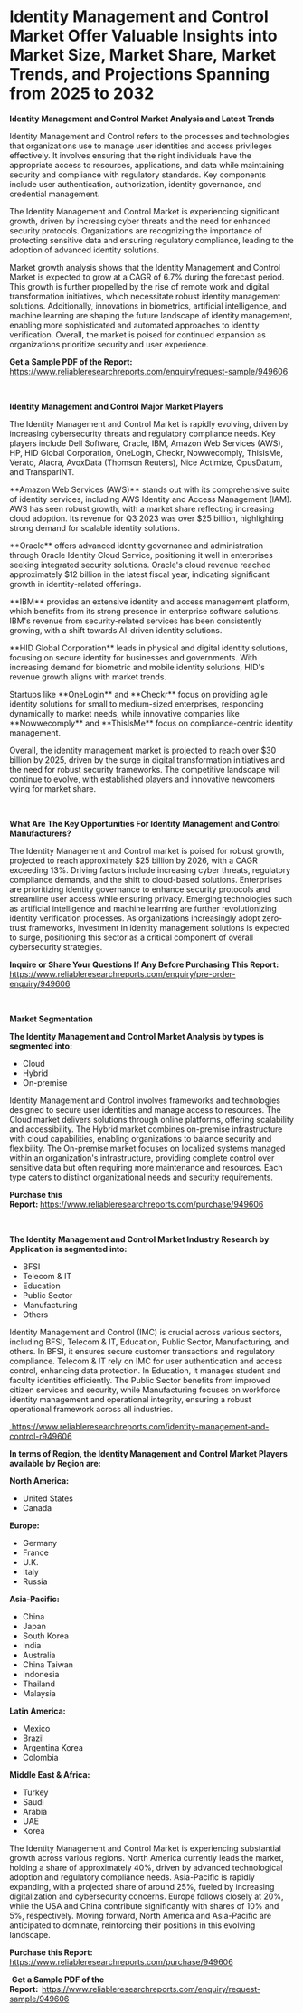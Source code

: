 <p><h1>Identity Management and Control Market Offer Valuable Insights into Market Size, Market Share, Market Trends, and Projections Spanning from 2025 to 2032</h1></p><p><strong>Identity Management and Control Market Analysis and Latest Trends</strong></p>
<p><p>Identity Management and Control refers to the processes and technologies that organizations use to manage user identities and access privileges effectively. It involves ensuring that the right individuals have the appropriate access to resources, applications, and data while maintaining security and compliance with regulatory standards. Key components include user authentication, authorization, identity governance, and credential management.</p><p>The Identity Management and Control Market is experiencing significant growth, driven by increasing cyber threats and the need for enhanced security protocols. Organizations are recognizing the importance of protecting sensitive data and ensuring regulatory compliance, leading to the adoption of advanced identity solutions.</p><p>Market growth analysis shows that the Identity Management and Control Market is expected to grow at a CAGR of 6.7% during the forecast period. This growth is further propelled by the rise of remote work and digital transformation initiatives, which necessitate robust identity management solutions. Additionally, innovations in biometrics, artificial intelligence, and machine learning are shaping the future landscape of identity management, enabling more sophisticated and automated approaches to identity verification. Overall, the market is poised for continued expansion as organizations prioritize security and user experience.</p></p>
<p><strong>Get a Sample PDF of the Report:&nbsp;</strong> <a href="https://www.reliableresearchreports.com/enquiry/request-sample/949606?utm_campaign=2487&utm_medium=2&utm_source=Github&utm_content=ia&utm_term=18042025&utm_id=identity-management-and-control">https://www.reliableresearchreports.com/enquiry/request-sample/949606</a></p>
<p>&nbsp;</p>
<p><strong>Identity Management and Control Major Market Players</strong></p>
<p><p>The Identity Management and Control Market is rapidly evolving, driven by increasing cybersecurity threats and regulatory compliance needs. Key players include Dell Software, Oracle, IBM, Amazon Web Services (AWS), HP, HID Global Corporation, OneLogin, Checkr, Nowwecomply, ThisIsMe, Verato, Alacra, AvoxData (Thomson Reuters), Nice Actimize, OpusDatum, and TransparINT. </p><p>**Amazon Web Services (AWS)** stands out with its comprehensive suite of identity services, including AWS Identity and Access Management (IAM). AWS has seen robust growth, with a market share reflecting increasing cloud adoption. Its revenue for Q3 2023 was over $25 billion, highlighting strong demand for scalable identity solutions.</p><p>**Oracle** offers advanced identity governance and administration through Oracle Identity Cloud Service, positioning it well in enterprises seeking integrated security solutions. Oracle's cloud revenue reached approximately $12 billion in the latest fiscal year, indicating significant growth in identity-related offerings.</p><p>**IBM** provides an extensive identity and access management platform, which benefits from its strong presence in enterprise software solutions. IBM's revenue from security-related services has been consistently growing, with a shift towards AI-driven identity solutions.</p><p>**HID Global Corporation** leads in physical and digital identity solutions, focusing on secure identity for businesses and governments. With increasing demand for biometric and mobile identity solutions, HID's revenue growth aligns with market trends.</p><p>Startups like **OneLogin** and **Checkr** focus on providing agile identity solutions for small to medium-sized enterprises, responding dynamically to market needs, while innovative companies like **Nowwecomply** and **ThisIsMe** focus on compliance-centric identity management.</p><p>Overall, the identity management market is projected to reach over $30 billion by 2025, driven by the surge in digital transformation initiatives and the need for robust security frameworks. The competitive landscape will continue to evolve, with established players and innovative newcomers vying for market share.</p></p>
<p>&nbsp;</p>
<p><strong>What Are The Key Opportunities For Identity Management and Control Manufacturers?</strong></p>
<p><p>The Identity Management and Control market is poised for robust growth, projected to reach approximately $25 billion by 2026, with a CAGR exceeding 13%. Driving factors include increasing cyber threats, regulatory compliance demands, and the shift to cloud-based solutions. Enterprises are prioritizing identity governance to enhance security protocols and streamline user access while ensuring privacy. Emerging technologies such as artificial intelligence and machine learning are further revolutionizing identity verification processes. As organizations increasingly adopt zero-trust frameworks, investment in identity management solutions is expected to surge, positioning this sector as a critical component of overall cybersecurity strategies.</p></p>
<p><strong>Inquire or Share Your Questions If Any Before Purchasing This Report:</strong> <a href="https://www.reliableresearchreports.com/enquiry/pre-order-enquiry/949606?utm_campaign=2487&utm_medium=2&utm_source=Github&utm_content=ia&utm_term=18042025&utm_id=identity-management-and-control">https://www.reliableresearchreports.com/enquiry/pre-order-enquiry/949606</a></p>
<p>&nbsp;</p>
<p><strong>Market Segmentation</strong></p>
<p><strong>The Identity Management and Control Market Analysis by types is segmented into:</strong></p>
<p><ul><li>Cloud</li><li>Hybrid</li><li>On-premise</li></ul></p>
<p><p>Identity Management and Control involves frameworks and technologies designed to secure user identities and manage access to resources. The Cloud market delivers solutions through online platforms, offering scalability and accessibility. The Hybrid market combines on-premise infrastructure with cloud capabilities, enabling organizations to balance security and flexibility. The On-premise market focuses on localized systems managed within an organization's infrastructure, providing complete control over sensitive data but often requiring more maintenance and resources. Each type caters to distinct organizational needs and security requirements.</p></p>
<p><strong>Purchase this Report:&nbsp;</strong><a href="https://www.reliableresearchreports.com/purchase/949606?utm_campaign=2487&utm_medium=2&utm_source=Github&utm_content=ia&utm_term=18042025&utm_id=identity-management-and-control">https://www.reliableresearchreports.com/purchase/949606</a></p>
<p>&nbsp;</p>
<p><strong>The Identity Management and Control Market Industry Research by Application is segmented into:</strong></p>
<p><ul><li>BFSI</li><li>Telecom & IT</li><li>Education</li><li>Public Sector</li><li>Manufacturing</li><li>Others</li></ul></p>
<p><p>Identity Management and Control (IMC) is crucial across various sectors, including BFSI, Telecom & IT, Education, Public Sector, Manufacturing, and others. In BFSI, it ensures secure customer transactions and regulatory compliance. Telecom & IT rely on IMC for user authentication and access control, enhancing data protection. In Education, it manages student and faculty identities efficiently. The Public Sector benefits from improved citizen services and security, while Manufacturing focuses on workforce identity management and operational integrity, ensuring a robust operational framework across all industries.</p></p>
<p><a href="https://www.reliableresearchreports.com/identity-management-and-control-r949606?utm_campaign=2487&utm_medium=2&utm_source=Github&utm_content=ia&utm_term=18042025&utm_id=identity-management-and-control">&nbsp;https://www.reliableresearchreports.com/identity-management-and-control-r949606</a></p>
<p><strong>In terms of Region, the Identity Management and Control Market Players available by Region are:</strong></p>
<p>
    <p> <strong> North America: </strong>
        <ul>
            <li>United States</li>
            <li>Canada</li>
        </ul>
        </p> 
    <p> <strong> Europe: </strong>
        <ul>
            <li>Germany</li>
            <li>France</li>
            <li>U.K.</li>
            <li>Italy</li>
            <li>Russia</li>
        </ul>
        </p> 
    <p> <strong> Asia-Pacific: </strong>
        <ul>
            <li>China</li>
            <li>Japan</li>
            <li>South Korea</li>
            <li>India</li>
            <li>Australia</li>
            <li>China Taiwan</li>
            <li>Indonesia</li>
            <li>Thailand</li>
            <li>Malaysia</li>
        </ul>
        </p> 
    <p> <strong> Latin America: </strong>
        <ul>
            <li>Mexico</li>
            <li>Brazil</li>
            <li>Argentina Korea</li>
            <li>Colombia</li>
        </ul>
        </p> 
    <p> <strong> Middle East & Africa: </strong>
        <ul>
            <li>Turkey</li>
            <li>Saudi</li>
            <li>Arabia</li>
            <li>UAE</li>
            <li>Korea</li>
        </ul>
    </p>
    </p>
<p><p>The Identity Management and Control Market is experiencing substantial growth across various regions. North America currently leads the market, holding a share of approximately 40%, driven by advanced technological adoption and regulatory compliance needs. Asia-Pacific is rapidly expanding, with a projected share of around 25%, fueled by increasing digitalization and cybersecurity concerns. Europe follows closely at 20%, while the USA and China contribute significantly with shares of 10% and 5%, respectively. Moving forward, North America and Asia-Pacific are anticipated to dominate, reinforcing their positions in this evolving landscape.</p></p>
<p><strong>Purchase this Report: </strong><a href="https://www.reliableresearchreports.com/purchase/949606?utm_campaign=2487&utm_medium=2&utm_source=Github&utm_content=ia&utm_term=18042025&utm_id=identity-management-and-control">https://www.reliableresearchreports.com/purchase/949606</a></p>
<p>&nbsp;<strong>Get a Sample PDF of the Report:&nbsp;&nbsp;</strong><a href="https://www.reliableresearchreports.com/enquiry/request-sample/949606?utm_campaign=2487&utm_medium=2&utm_source=Github&utm_content=ia&utm_term=18042025&utm_id=identity-management-and-control">https://www.reliableresearchreports.com/enquiry/request-sample/949606</a></p>
<p><strong></strong></p>
<p><p></p><p></p><p></p></p>